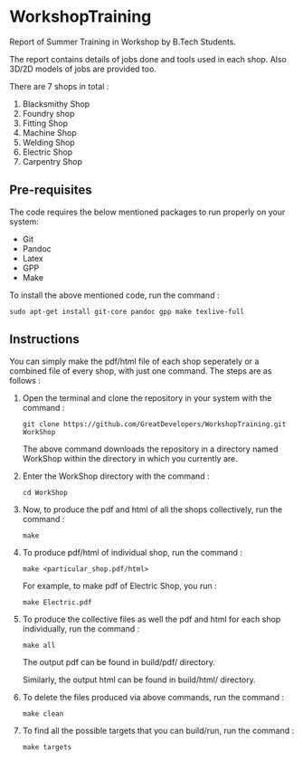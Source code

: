# WorkshopTraining

Report of Summer Training in Workshop by B.Tech Students.

The report contains details of jobs done and tools used in each shop. Also 3D/2D models of jobs are provided too.

There are 7 shops in total :

1. Blacksmithy Shop
1. Foundry shop
1. Fitting Shop
1. Machine Shop
1. Welding Shop
1. Electric Shop
1. Carpentry Shop

## Pre-requisites

The code requires the below mentioned packages to run properly on your system:

* Git
* Pandoc
* Latex
* GPP
* Make

To install the above mentioned code, run the command :

 ```` sudo apt-get install git-core pandoc gpp make texlive-full ````

## Instructions

You can simply make the pdf/html file of each shop seperately or a combined file of every shop, with just one command. The steps are as follows :

1. Open the terminal and clone the repository in your system with the command :

    ```` git clone https://github.com/GreatDevelopers/WorkshopTraining.git WorkShop ````
  
    The above command downloads the repository in a directory named WorkShop within the directory in which you currently are.

1. Enter the WorkShop directory with the command : 
   
    ```` cd WorkShop ````

1. Now, to produce the pdf and html of all the shops collectively, run the command :

    ```` make ````

1. To produce pdf/html of individual shop, run the command :

    ```` make <particular_shop.pdf/html> ````

    For example, to make pdf of Electric Shop, you run :

    ```` make Electric.pdf ````

1. To produce the collective files as well the pdf and html for each shop individually, run the command :

    ```` make all ````

   The output pdf can be found in build/pdf/ directory. 

   Similarly, the output html can be found in build/html/ directory. 

1. To delete the files produced via above commands, run the command :

    ```` make clean ````

1. To find all the possible targets that you can build/run, run the command :

    ````make targets````

